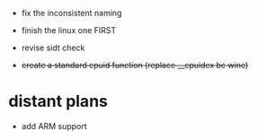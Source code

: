 - fix the inconsistent naming 
- finish the linux one FIRST
- revise sidt check

- ~~create a standard cpuid function (replace __cpuidex bc wine)~~

# distant plans
- add ARM support